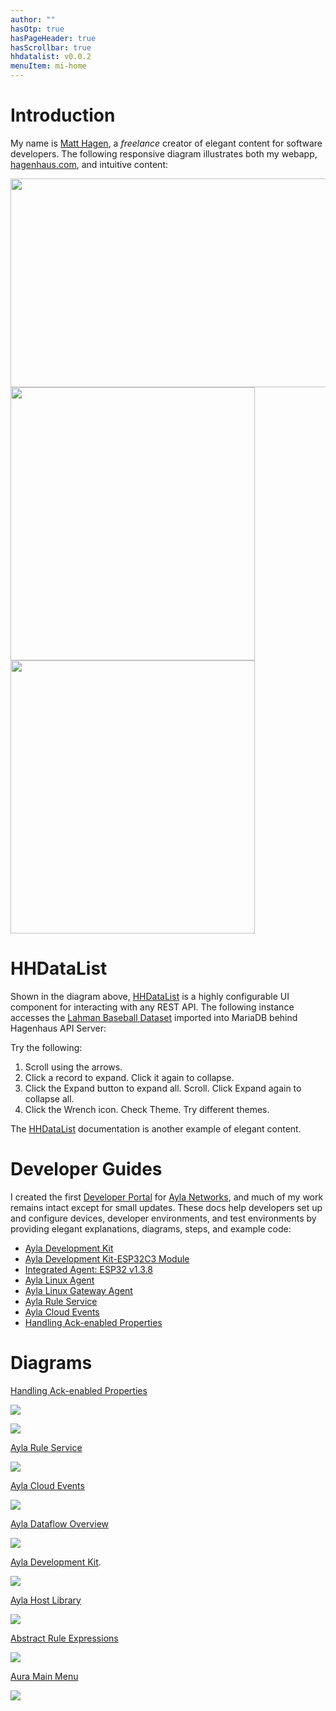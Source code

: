 ```yaml
---
author: ""
hasOtp: true
hasPageHeader: true
hasScrollbar: true
hhdatalist: v0.0.2
menuItem: mi-home
---
```


# Introduction

My name is [Matt Hagen](/en/about/), a *freelance* creator of elegant content for software developers. The following responsive diagram illustrates both my webapp, [hagenhaus.com](/en/home/), and intuitive content:

<div class="mb-3">
  <div class="d-none d-md-block">
    <div><img src="diagram-h.png" class="img-fluid mx-auto d-block" width="800" height="334"; loading="lazy"></div>
  </div>
  <div class="d-md-none">
    <div><img src="diagram-v-1.png" class="img-fluid mx-auto d-block" width="391" height="437"; loading="lazy"></div>
    <div><img src="diagram-v-2.png" class="img-fluid mx-auto d-block" width="391" height="437"; loading="lazy"></div>
  </div>
</div>

# HHDataList

Shown in the diagram above, [HHDataList](/en/hhdatalist/v0.0.2/) is a highly configurable UI component for interacting with any REST API. The following instance accesses the [Lahman Baseball Dataset](http://seanlahman.com/) imported into MariaDB behind Hagenhaus API Server:

<div id="players-datalist" class="hh-data-list mt-4"></div>
<script>
  var playersOptions = new DLPlayersOptions002('players-datalist');
  playersOptions.themeDefinition.name = 'firebrick';
  new HHDataList(playersOptions);
</script>

Try the following:

1. Scroll using the arrows.
1. Click a record to expand. Click it again to collapse.
1. Click the Expand button to expand all. Scroll. Click Expand again to collapse all.
1. Click the Wrench icon. Check Theme. Try different themes.

The [HHDataList](/en/hhdatalist/v0.0.2/) documentation is another example of elegant content.

# Developer Guides

I created the first [Developer Portal](https://docs.aylanetworks.com/) for [Ayla Networks](https://www.aylanetworks.com/), and much of my work remains intact except for small updates. These docs help developers set up and configure devices, developer environments, and test environments by providing elegant explanations, diagrams, steps, and example code:

* [Ayla Development Kit](https://docs.aylanetworks.com/docs/ayla-development-kit)
* [Ayla Development Kit-ESP32C3 Module](https://docs.aylanetworks.com/docs/ayla-development-kit-esp32c3-module)
* [Integrated Agent: ESP32 v1.3.8](https://docs.aylanetworks.com/docs/version-138)
* [Ayla Linux Agent](https://docs.aylanetworks.com/docs/ayla-linux-device-solution)
* [Ayla Linux Gateway Agent](https://docs.aylanetworks.com/docs/ayla-linux-gateway-solution)
* [Ayla Rule Service](https://docs.aylanetworks.com/docs/ayla-rule-service-ars-preview)
* [Ayla Cloud Events](https://docs.aylanetworks.com/docs/ayla-data-export-and-streaming-features)
* [Handling Ack-enabled Properties](https://docs.aylanetworks.com/docs/handling-ack-enabled-properties)

# Diagrams

[Handling Ack-enabled Properties](https://docs.aylanetworks.com/docs/handling-ack-enabled-properties)

<p><img src="ayla-two-step-ack-success.png" class="img-fluid d-block" loading="lazy"></p>

<p><img src="ayla-ack-enabled-success.png" class="img-fluid d-block" loading="lazy"></p>

[Ayla Rule Service](https://docs.aylanetworks.com/docs/ayla-rule-service-ars-preview)

<p><img src="ayla-rule-service.png" class="img-fluid d-block" loading="lazy"></p>

[Ayla Cloud Events](https://docs.aylanetworks.com/docs/ayla-data-export-and-streaming-features)

<p><img src="ayla-cloud-events.png" class="img-fluid d-block" loading="lazy"></p>

[Ayla Dataflow Overview](https://docs.aylanetworks.com/docs/message-properties#dataflow-overview)

<p><img src="ayla-dataflow.png" class="img-fluid d-block" loading="lazy"></p>

[Ayla Development Kit](https://docs.aylanetworks.com/docs/ayla-development-kit).

<p><img src="ayla-device-cloud-app.png" class="img-fluid d-block" loading="lazy"></p>

[Ayla Host Library](https://docs.aylanetworks.com/docs/ayla-development-kit-esp32c3-module)

<p><img src="ayla-package-organization.png" class="img-fluid d-block" loading="lazy"></p>

[Abstract Rule Expressions](https://docs.aylanetworks.com/docs/rules#abstract-rule-expressions)

<p><img src="ayla-rule.png" class="img-fluid d-block" loading="lazy"></p>

[Aura Main Menu](https://docs.aylanetworks.com/docs/aura-mobile-app#main-menu)

<p><img src="ayla-aura-menu.png" class="img-fluid d-block" loading="lazy"></p>
